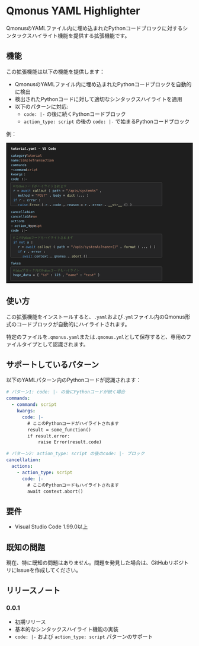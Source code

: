 # Qmonus YAML Highlighter

QmonusのYAMLファイル内に埋め込まれたPythonコードブロックに対するシンタックスハイライト機能を提供する拡張機能です。

## 機能

この拡張機能は以下の機能を提供します：

- QmonusのYAMLファイル内に埋め込まれたPythonコードブロックを自動的に検出
- 検出されたPythonコードに対して適切なシンタックスハイライトを適用
- 以下のパターンに対応:
  - `code: |-` の後に続くPythonコードブロック
  - `action_type: script` の後の `code: |-` で始まるPythonコードブロック

例：

![ハイライト例](images/highlight-example.png)

## 使い方

この拡張機能をインストールすると、`.yaml`および`.yml`ファイル内のQmonus形式のコードブロックが自動的にハイライトされます。

特定のファイルを`.qmonus.yaml`または`.qmonus.yml`として保存すると、専用のファイルタイプとして認識されます。

## サポートしているパターン

以下のYAMLパターン内のPythonコードが認識されます：

```yaml
# パターン1: code: |- の後にPythonコードが続く場合
commands:
  - command: script
    kwargs:
      code: |-
        # ここのPythonコードがハイライトされます
        result = some_function()
        if result.error:
            raise Error(result.code)
```

```yaml
# パターン2: action_type: script の後のcode: |- ブロック
cancellation:
  actions:
    - action_type: script
      code: |-
        # ここのPythonコードもハイライトされます
        await context.abort()
```

## 要件

- Visual Studio Code 1.99.0以上

## 既知の問題

現在、特に既知の問題はありません。問題を発見した場合は、GitHubリポジトリにIssueを作成してください。

## リリースノート

### 0.0.1

- 初期リリース
- 基本的なシンタックスハイライト機能の実装
- `code: |-` および `action_type: script` パターンのサポート
